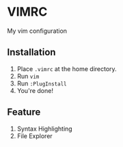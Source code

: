 # VIMRC

My vim configuration

## Installation

1. Place `.vimrc` at the home directory.
2. Run `vim`
3. Run `:PlugInstall`
4. You're done!

## Feature

1. Syntax Highlighting
2. File Explorer
